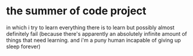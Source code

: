 # the summer of code project

in which i try to learn everything there is to learn but possibly almost definitely fail (because there's apparently an absolutely infinite amount of things that need learning. and i'm a puny human incapable of giving up sleep forever)